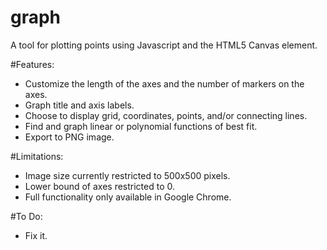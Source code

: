 graph
=====

A tool for plotting points using Javascript and the HTML5 Canvas element.

#Features:
* Customize the length of the axes and the number of markers on the axes.
* Graph title and axis labels.
* Choose to display grid, coordinates, points, and/or connecting lines.
* Find and graph linear or polynomial functions of best fit.
* Export to PNG image.

#Limitations:
* Image size currently restricted to 500x500 pixels.
* Lower bound of axes restricted to 0.
* Full functionality only available in Google Chrome.

#To Do:
* Fix it.